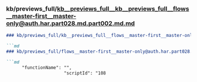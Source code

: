 ### kb/previews_full/kb__previews_full__kb__previews_full__flows__master-first__master-only@auth.har.part028.md.part002.md.md

```md
### kb/previews_full/kb__previews_full__flows__master-first__master-only@auth.har.part028.md.part002.md

```md
### kb/previews_full/flows__master-first__master-only@auth.har.part028.md (part 002)

```md
      "functionName": "",
                      "scriptId": "108
```

```

```

```
